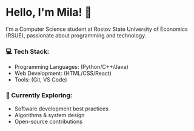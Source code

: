 # Hello, I'm Mila! 👋  

I'm a Computer Science student at Rostov State University of Economics (RSUE), passionate about programming and technology.  

### 💻 Tech Stack:  
- Programming Languages: (Python/C++/Java)  
- Web Development: (HTML/CSS/React)  
- Tools: (Git, VS Code)  

### 🌱 Currently Exploring:  
- Software development best practices  
- Algorithms & system design  
- Open-source contributions  

